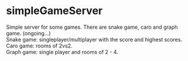 # simpleGameServer
Simple server for some games. There are snake game, caro and graph game.
(ongoing...)
<br/>
Snake game: singleplayer/multiplayer with the score and highest scores.
<br/>
Caro game: rooms of 2vs2.
<br/>
Graph game: single player and rooms of 2 - 4.
<br/>
